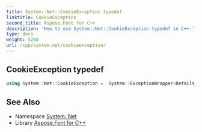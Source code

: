 ```yaml
---
title: System::Net::CookieException typedef
linktitle: CookieException
second_title: Aspose.Font for C++
description: 'How to use System::Net::CookieException typedef in C++.'
type: docs
weight: 5200
url: /cpp/system.net/cookieexception/
---
```

## CookieException typedef




```cpp
using System::Net::CookieException =  System::ExceptionWrapper<Details_CookieException>
```

## See Also

* Namespace [System::Net](../)
* Library [Aspose.Font for C++](../../)
